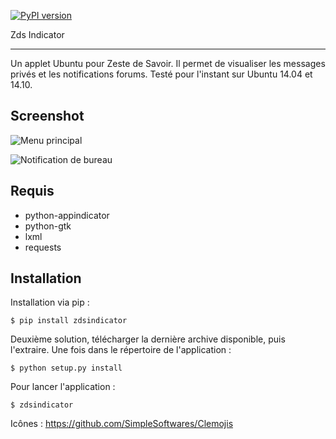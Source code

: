 [![PyPI version](https://badge.fury.io/py/zdsindicator.png)](http://badge.fury.io/py/zdsindicator)

Zds Indicator
************

Un applet Ubuntu pour Zeste de Savoir. Il permet de visualiser les messages privés et les notifications forums. 
Testé pour l'instant sur Ubuntu 14.04 et 14.10.

Screenshot
-----------

![Menu principal](https://zestedesavoir.com/media/galleries/1317/e7c0cded-c1d5-469e-bc90-dfcdf9d4631d.png)

![Notification de bureau](https://zestedesavoir.com/media/galleries/1317/e6c674c3-9c18-4769-8b6a-b68db0be873e.png)

Requis
------
 * python-appindicator
 * python-gtk
 * lxml
 * requests

Installation
------------

Installation via pip :
```
$ pip install zdsindicator
```

Deuxième solution, télécharger la dernière archive disponible, puis l'extraire.
Une fois dans le répertoire de l'application :
```
$ python setup.py install
```

Pour lancer l'application :
```
$ zdsindicator
```

Icônes : https://github.com/SimpleSoftwares/Clemojis